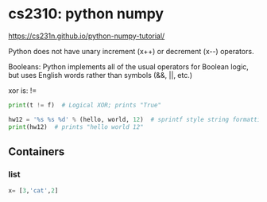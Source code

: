 # cs2310: python numpy
https://cs231n.github.io/python-numpy-tutorial/

Python does not have unary increment (x++) or decrement (x--) operators.

Booleans: Python implements all of the usual operators for Boolean logic, but uses English words rather than symbols (&&, ||, etc.)

xor is: !=
```python
print(t != f)  # Logical XOR; prints "True" 
```
```python
hw12 = '%s %s %d' % (hello, world, 12)  # sprintf style string formatting
print(hw12)  # prints "hello world 12"
```
## Containers
### list
```python
x= [3,'cat',2]
```